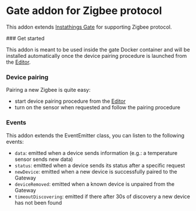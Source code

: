 # Gate addon for Zigbee protocol

This addon extends [Instathings Gate](https://github.com/Instathings/gate) for supporting Zigbee protocol.

### Get started 

This addon is meant to be used inside the gate Docker container and will be installed automatically once the device pairing procedure is launched from the [Editor](https://editor.instathings.io).

### Device pairing

Pairing a new Zigbee is quite easy: 

- start device pairing procedure from the [Editor](https://editor.instathings.io) 
- turn on the sensor when requested and follow the pairing procedure 

### Events

This addon extends the EventEmitter class, you can listen to the following events: 

- `data`: emitted when a device sends information (e.g.: a temperature sensor sends new data)
- `status`: emitted when a device sends its status after a specific request
- `newDevice`: emitted when a new device is successfully paired to the Gateway
- `deviceRemoved`: emitted when a known device is unpaired from the Gateway
- `timeoutDiscovering`: emitted if there after 30s of discovery a new device has not been found

